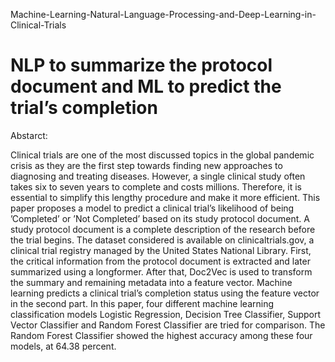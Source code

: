 Machine-Learning-Natural-Language-Processing-and-Deep-Learning-in-Clinical-Trials

# NLP to summarize the protocol document and ML to predict the trial’s completion

Abstarct:

Clinical trials are one of the most discussed topics in the global pandemic crisis as they are the first step towards finding new approaches to diagnosing and treating diseases. However, a single clinical study often takes six to seven years to complete and costs millions. Therefore, it is essential to simplify this lengthy procedure and make it more efficient. This paper proposes a model to predict a clinical trial’s likelihood of being ’Completed’ or ’Not Completed’ based on its study protocol document. A study protocol document is a complete description of the research before the trial begins. The dataset considered is available on clinicaltrials.gov, a clinical trial registry managed by the United States National Library. First, the critical information from the protocol document is extracted and later summarized using a longformer. After that, Doc2Vec is used to transform the summary and remaining metadata into a feature vector. Machine learning predicts a clinical trial’s completion status using the feature vector in the second part. In this paper, four different machine learning classification models Logistic Regression, Decision Tree Classifier, Support Vector Classifier and Random Forest Classifier are tried for comparison. The Random Forest Classifier showed the highest accuracy among these four models, at 64.38 percent.
